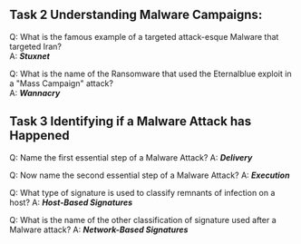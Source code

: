 ## Task 2 Understanding Malware Campaigns:
Q: What is the famous example of a targeted attack-esque Malware that targeted Iran?  
A: <b>*Stuxnet*</b>  
  
Q: What is the name of the Ransomware that used the Eternalblue exploit in a "Mass Campaign" attack?  
A: <b>*Wannacry*</b>

## Task 3 Identifying if a Malware Attack has Happened 
Q: Name the first essential step of a Malware Attack?
A: <b>*Delivery*</b>
  
Q: Now name the second essential step of a Malware Attack?
A: <b>*Execution*</b>
  
Q: What type of signature is used to classify remnants of infection on a host?
A: <b>*Host-Based Signatures*</b>
  
Q: What is the name of the other classification of signature used after a Malware attack?
A: <b>*Network-Based Signatures*</b>

  
  
  


  
